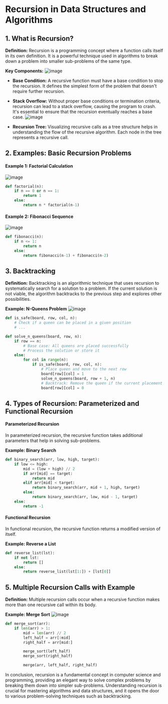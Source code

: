 ## <h1>Recursion in Data Structures and Algorithms</h1>

### <h2> 1. What is Recursion?</h2>

**Definition:**
Recursion is a programming concept where a function calls itself in its own definition. It is a powerful technique used in algorithms to break down a problem into smaller sub-problems of the same type.

**Key Components:**
![image](https://github.com/SnowScriptWinterOfCode/Technical_Writing/assets/103628960/1573a4a4-2ba8-4951-a21e-61704b453fe2)

- **Base Condition:** A recursive function must have a base condition to stop the recursion. It defines the simplest form of the problem that doesn't require further recursion.
  
- **Stack Overflow:** Without proper base conditions or termination criteria, recursion can lead to a stack overflow, causing the program to crash. It's essential to ensure that the recursion eventually reaches a base case.
  ![image](https://github.com/SnowScriptWinterOfCode/Technical_Writing/assets/103628960/884d79bb-566f-4a28-b8e1-429cf2063b42)


- **Recursion Tree:** Visualizing recursive calls as a tree structure helps in understanding the flow of the recursive algorithm. Each node in the tree represents a recursive call.

### <h2>2. Examples: Basic Recursion Problems</h2>

#### Example 1: Factorial Calculation
![image](https://github.com/SnowScriptWinterOfCode/Technical_Writing/assets/103628960/d573b824-22d8-4a52-8a2f-4653cc41237c)

```python
def factorial(n):
    if n == 0 or n == 1:
        return 1
    else:
        return n * factorial(n-1)
```

#### Example 2: Fibonacci Sequence
![image](https://github.com/SnowScriptWinterOfCode/Technical_Writing/assets/103628960/a5653c0d-1343-4fdf-a862-1946c5dd5314)
```python
def fibonacci(n):
    if n <= 1:
        return n
    else:
        return fibonacci(n-1) + fibonacci(n-2)
```

### <h2>3. Backtracking</h2>

**Definition:**
Backtracking is an algorithmic technique that uses recursion to systematically search for a solution to a problem. If the current solution is not viable, the algorithm backtracks to the previous step and explores other possibilities.

**Example: N-Queens Problem**
![image](https://github.com/SnowScriptWinterOfCode/Technical_Writing/assets/103628960/b63ff631-7906-450f-a398-b03ff355ba50)

```python
def is_safe(board, row, col, n):
    # Check if a queen can be placed in a given position
    # ...

def solve_n_queens(board, row, n):
    if row == n:
        # Base case: All queens are placed successfully
        # Process the solution or store it
    else:
        for col in range(n):
            if is_safe(board, row, col, n):
                # Place queen and move to the next row
                board[row][col] = 1
                solve_n_queens(board, row + 1, n)
                # Backtrack: Remove the queen if the current placement doesn't lead to a solution
                board[row][col] = 0
```

### <h2> 4. Types of Recursion: Parameterized and Functional Recursion</h2>

#### Parameterized Recursion
In parameterized recursion, the recursive function takes additional parameters that help in solving sub-problems.

**Example: Binary Search**
```python
def binary_search(arr, low, high, target):
    if low <= high:
        mid = (low + high) // 2
        if arr[mid] == target:
            return mid
        elif arr[mid] < target:
            return binary_search(arr, mid + 1, high, target)
        else:
            return binary_search(arr, low, mid - 1, target)
    else:
        return -1
```

#### Functional Recursion
In functional recursion, the recursive function returns a modified version of itself.

**Example: Reverse a List**
```python
def reverse_list(lst):
    if not lst:
        return []
    else:
        return reverse_list(lst[1:]) + [lst[0]]
```

### <h2>5. Multiple Recursion Calls with Example</h2>

**Definition:**
Multiple recursion calls occur when a recursive function makes more than one recursive call within its body.

**Example: Merge Sort**
![image](https://github.com/SnowScriptWinterOfCode/Technical_Writing/assets/103628960/b50c881b-b5ba-4e8a-bc70-2e3e4b87b517)

```python
def merge_sort(arr):
    if len(arr) > 1:
        mid = len(arr) // 2
        left_half = arr[:mid]
        right_half = arr[mid:]

        merge_sort(left_half)
        merge_sort(right_half)

        merge(arr, left_half, right_half)
```

In conclusion, recursion is a fundamental concept in computer science and programming, providing an elegant way to solve complex problems by breaking them down into simpler sub-problems. Understanding recursion is crucial for mastering algorithms and data structures, and it opens the door to various problem-solving techniques such as backtracking.
